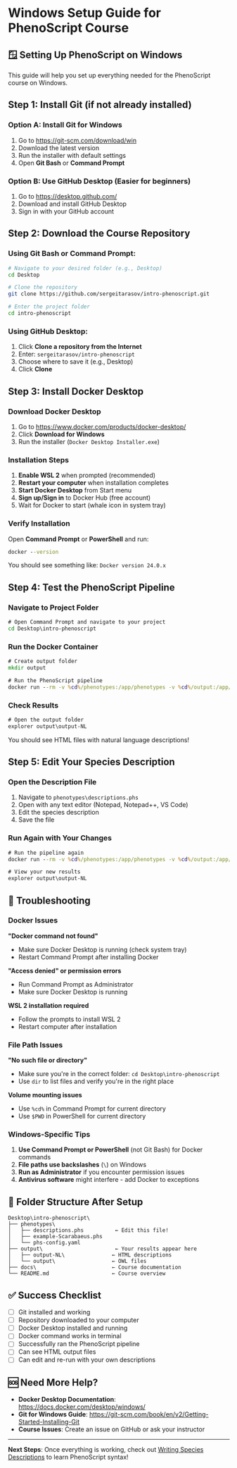 # Windows Setup Guide for PhenoScript Course

## 🪟 Setting Up PhenoScript on Windows

This guide will help you set up everything needed for the PhenoScript course on Windows.

## Step 1: Install Git (if not already installed)

### Option A: Install Git for Windows
1. Go to https://git-scm.com/download/win
2. Download the latest version
3. Run the installer with default settings
4. Open **Git Bash** or **Command Prompt**

### Option B: Use GitHub Desktop (Easier for beginners)
1. Go to https://desktop.github.com/
2. Download and install GitHub Desktop
3. Sign in with your GitHub account

## Step 2: Download the Course Repository

### Using Git Bash or Command Prompt:
```bash
# Navigate to your desired folder (e.g., Desktop)
cd Desktop

# Clone the repository
git clone https://github.com/sergeitarasov/intro-phenoscript.git

# Enter the project folder
cd intro-phenoscript
```

### Using GitHub Desktop:
1. Click **Clone a repository from the Internet**
2. Enter: `sergeitarasov/intro-phenoscript`
3. Choose where to save it (e.g., Desktop)
4. Click **Clone**

## Step 3: Install Docker Desktop

### Download Docker Desktop
1. Go to https://www.docker.com/products/docker-desktop/
2. Click **Download for Windows**
3. Run the installer (`Docker Desktop Installer.exe`)

### Installation Steps
1. **Enable WSL 2** when prompted (recommended)
2. **Restart your computer** when installation completes
3. **Start Docker Desktop** from Start menu
4. **Sign up/Sign in** to Docker Hub (free account)
5. Wait for Docker to start (whale icon in system tray)

### Verify Installation
Open **Command Prompt** or **PowerShell** and run:
```cmd
docker --version
```
You should see something like: `Docker version 24.0.x`

## Step 4: Test the PhenoScript Pipeline

### Navigate to Project Folder
```cmd
# Open Command Prompt and navigate to your project
cd Desktop\intro-phenoscript
```

### Run the Docker Container
```cmd
# Create output folder
mkdir output

# Run the PhenoScript pipeline
docker run --rm -v %cd%/phenotypes:/app/phenotypes -v %cd%/output:/app/docker-output sergeit215/phenoscript-nl-converter:latest
```

### Check Results
```cmd
# Open the output folder
explorer output\output-NL
```

You should see HTML files with natural language descriptions!

## Step 5: Edit Your Species Description

### Open the Description File
1. Navigate to `phenotypes\descriptions.phs`
2. Open with any text editor (Notepad, Notepad++, VS Code)
3. Edit the species description
4. Save the file

### Run Again with Your Changes
```cmd
# Run the pipeline again
docker run --rm -v %cd%/phenotypes:/app/phenotypes -v %cd%/output:/app/docker-output sergeit215/phenoscript-nl-converter:latest

# View your new results
explorer output\output-NL
```

## 🚨 Troubleshooting

### Docker Issues

**"Docker command not found"**
- Make sure Docker Desktop is running (check system tray)
- Restart Command Prompt after installing Docker

**"Access denied" or permission errors**
- Run Command Prompt as Administrator
- Make sure Docker Desktop is running

**WSL 2 installation required**
- Follow the prompts to install WSL 2
- Restart computer after installation

### File Path Issues

**"No such file or directory"**
- Make sure you're in the correct folder: `cd Desktop\intro-phenoscript`
- Use `dir` to list files and verify you're in the right place

**Volume mounting issues**
- Use `%cd%` in Command Prompt for current directory
- Use `$PWD` in PowerShell for current directory

### Windows-Specific Tips

1. **Use Command Prompt or PowerShell** (not Git Bash) for Docker commands
2. **File paths use backslashes** (`\`) on Windows
3. **Run as Administrator** if you encounter permission issues
4. **Antivirus software** might interfere - add Docker to exceptions

## 📁 Folder Structure After Setup

```
Desktop\intro-phenoscript\
├── phenotypes\
│   ├── descriptions.phs          ← Edit this file!
│   ├── example-Scarabaeus.phs
│   └── phs-config.yaml
├── output\                       ← Your results appear here
│   ├── output-NL\               ← HTML descriptions
│   └── output\                  ← OWL files
├── docs\                        ← Course documentation
└── README.md                    ← Course overview
```

## ✅ Success Checklist

- [ ] Git installed and working
- [ ] Repository downloaded to your computer
- [ ] Docker Desktop installed and running
- [ ] Docker command works in terminal
- [ ] Successfully ran the PhenoScript pipeline
- [ ] Can see HTML output files
- [ ] Can edit and re-run with your own descriptions

## 🆘 Need More Help?

- **Docker Desktop Documentation**: https://docs.docker.com/desktop/windows/
- **Git for Windows Guide**: https://git-scm.com/book/en/v2/Getting-Started-Installing-Git
- **Course Issues**: Create an issue on GitHub or ask your instructor

---

**Next Steps**: Once everything is working, check out [Writing Species Descriptions](WRITING-DESCRIPTIONS.md) to learn PhenoScript syntax!